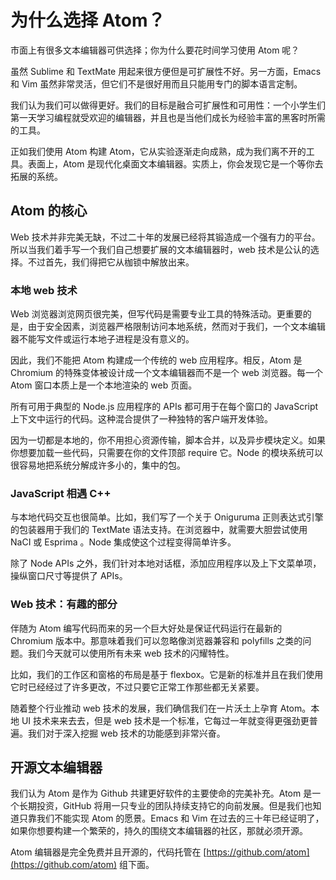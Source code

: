 # 为什么选择 Atom？

市面上有很多文本编辑器可供选择；你为什么要花时间学习使用 Atom 呢？

虽然 Sublime 和 TextMate 用起来很方便但是可扩展性不好。另一方面，Emacs 和 Vim 虽然非常灵活，但它们不是很好用而且只能用专门的脚本语言定制。

我们认为我们可以做得更好。我们的目标是融合可扩展性和可用性：一个小学生们第一天学习编程就受欢迎的编辑器，并且也是当他们成长为经验丰富的黑客时所需的工具。

正如我们使用 Atom 构建 Atom，它从实验逐渐走向成熟，成为我们离不开的工具。表面上，Atom 是现代化桌面文本编辑器。实质上，你会发现它是一个等你去拓展的系统。

## Atom 的核心

Web 技术并非完美无缺，不过二十年的发展已经将其锻造成一个强有力的平台。所以当我们着手写一个我们自己想要扩展的文本编辑器时，web 技术是公认的选择。不过首先，我们得把它从枷锁中解放出来。

### 本地 web 技术

Web 浏览器浏览网页很完美，但写代码是需要专业工具的特殊活动。更重要的是，由于安全因素，浏览器严格限制访问本地系统，然而对于我们，一个文本编辑器不能写文件或运行本地子进程是没有意义的。

因此，我们不能把 Atom 构建成一个传统的 web 应用程序。相反，Atom 是 Chromium 的特殊变体被设计成一个文本编辑器而不是一个 web 浏览器。每一个 Atom 窗口本质上是一个本地渲染的 web 页面。

所有可用于典型的 Node.js 应用程序的 APIs 都可用于在每个窗口的 JavaScript 上下文中运行的代码。这种混合提供了一种独特的客户端开发体验。

因为一切都是本地的，你不用担心资源传输，脚本合并，以及异步模块定义。如果你想要加载一些代码，只需要在你的文件顶部 require 它。Node 的模块系统可以很容易地把系统分解成许多小的，集中的包。

### JavaScript 相遇 C++

与本地代码交互也很简单。比如，我们写了一个关于 Oniguruma 正则表达式引擎的包装器用于我们的 TextMate 语法支持。在浏览器中，就需要大胆尝试使用 NaCI 或 Esprima 。Node 集成使这个过程变得简单许多。

除了 Node APIs 之外，我们针对本地对话框，添加应用程序以及上下文菜单项，操纵窗口尺寸等提供了 APIs。

### Web 技术：有趣的部分

伴随为 Atom 编写代码而来的另一个巨大好处是保证代码运行在最新的 Chromium 版本中。那意味着我们可以忽略像浏览器兼容和 polyfills 之类的问题。我们今天就可以使用所有未来 web 技术的闪耀特性。

比如，我们的工作区和窗格的布局是基于 flexbox。它是新的标准并且在我们使用它时已经经过了许多更改，不过只要它正常工作那些都无关紧要。

随着整个行业推动 web 技术的发展，我们确信我们在一片沃土上孕育 Atom。本地 UI 技术来来去去，但是 web 技术是一个标准，它每过一年就变得更强劲更普遍。我们对于深入挖掘 web 技术的功能感到非常兴奋。

## 开源文本编辑器

我们认为 Atom 是作为 Github 共建更好软件的主要使命的完美补充。Atom 是一个长期投资，GitHub 将用一只专业的团队持续支持它的向前发展。但是我们也知道只靠我们不能实现 Atom 的愿景。Emacs 和 Vim 在过去的三十年已经证明了，如果你想要构建一个繁荣的，持久的围绕文本编辑器的社区，那就必须开源。

Atom 编辑器是完全免费并且开源的，代码托管在 [https://github.com/atom](https://github.com/atom) 组下面。
